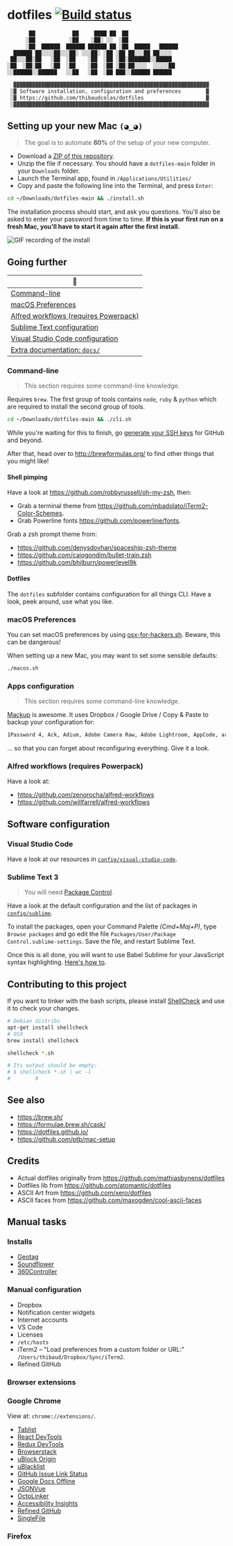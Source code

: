 # dotfiles [![Build status](https://github.com/thibaudcolas/dotfiles/workflows/CI/badge.svg)](https://github.com/thibaudcolas/dotfiles/actions)

```txt
       ██            ██     ████ ██  ██
      ░██           ░██    ░██░ ░░  ░██
      ░██  ██████  ██████ ██████ ██ ░██  █████   ██████
  ██████ ██░░░░██░░░██░ ░░░██░ ░██ ░██ ██░░░██ ██░░░░
 ██░░░██░██   ░██  ░██    ░██  ░██ ░██░███████░░█████
░██  ░██░██   ░██  ░██    ░██  ░██ ░██░██░░░░  ░░░░░██
░░██████░░██████   ░░██   ░██  ░██ ███░░██████ ██████

  ▓▓▓▓▓▓▓▓▓▓▓▓▓▓▓▓▓▓▓▓▓▓▓▓▓▓▓▓▓▓▓▓▓▓▓▓▓▓▓▓▓▓▓▓▓▓▓▓▓▓▓▓▓▓▓▓▓▓▓▓▓▓▓
 ░▓ Software installation, configuration and preferences        ▓
 ░▓ https://github.com/thibaudcolas/dotfiles                    ▓
 ░▓▓▓▓▓▓▓▓▓▓▓▓▓▓▓▓▓▓▓▓▓▓▓▓▓▓▓▓▓▓▓▓▓▓▓▓▓▓▓▓▓▓▓▓▓▓▓▓▓▓▓▓▓▓▓▓▓▓▓▓▓▓▓
```

## Setting up your new Mac `(◕‿◕)`

> The goal is to automate **80%** of the setup of your new computer.

- Download a [ZIP of this repository](https://github.com/thibaudcolas/dotfiles/archive/main.zip).
- Unzip the file if necessary. You should have a `dotfiles-main` folder in your `Downloads` folder.
- Launch the Terminal app, found in `/Applications/Utilities/`
- Copy and paste the following line into the Terminal, and press `Enter`:

```bash
cd ~/Downloads/dotfiles-main && ./install.sh
```

The installation process should start, and ask you questions. You'll also be asked to enter your password from time to time. **If this is your first run on a fresh Mac, you'll have to start it again after the first install.**

![GIF recording of the install](docs/install-recording.gif)

## Going further

| :book:                                                                        |
| ----------------------------------------------------------------------------- |
| [Command-line](#command-line)                                                 |
| [macOS Preferences](#macos-preferences)                                       |
| [Alfred workflows (requires Powerpack)](#alfred-workflows-requires-powerpack) |
| [Sublime Text configuration](#sublime-text-3)                                 |
| [Visual Studio Code configuration](/config/visual-studio-code/)               |
| [Extra documentation: `docs/`](docs/)                                         |

### Command-line

> This section requires some command-line knowledge.

Requires `brew`. The first group of tools contains `node`, `ruby` & `python` which are required to install the second group of tools.

```bash
cd ~/Downloads/dotfiles-main && ./cli.sh
```

While you're waiting for this to finish, go [generate your SSH keys](https://help.github.com/articles/generating-ssh-keys/) for GitHub and beyond.

After that, head over to http://brewformulas.org/ to find other things that you might like!

#### Shell pimping

Have a look at https://github.com/robbyrussell/oh-my-zsh, then:

- Grab a terminal theme from https://github.com/mbadolato/iTerm2-Color-Schemes.
- Grab Powerline fonts https://github.com/powerline/fonts.

Grab a zsh prompt theme from:

- https://github.com/denysdovhan/spaceship-zsh-theme
- https://github.com/caiogondim/bullet-train.zsh
- https://github.com/bhilburn/powerlevel9k

#### Dotfiles

The `dotfiles` subfolder contains configuration for all things CLI. Have a look, peek around, use what you like.

### macOS Preferences

You can set macOS preferences by using [osx-for-hackers.sh](https://gist.github.com/brandonb927/3195465). Beware, this can be dangerous!

When setting up a new Mac, you may want to set some sensible defaults:

```bash
./macos.sh
```

### Apps configuration

> This section requires some command-line knowledge.

[Mackup](https://github.com/lra/mackup) is awesome. It uses Dropbox / Google Drive / Copy & Paste to backup your configuration for:

```txt
1Password 4, Ack, Adium, Adobe Camera Raw, Adobe Lightroom, AppCode, aria2c, Arara, Artistic Style, Arm, asciinema, Aspell, Atom, AusKey, Autokey, Awareness, AWS Command Line Interface, Microsoft Azure CLI, Bartender, Bash it, Bash, BetterSnapTool, BetterTouchTool, BibDesk, Billings Pro Server Admin, Bitchx, Boto, Brackets, Bundler, Byobu, Caffeine, Cartographica, Charles, Chef, Chicken, Clementine, ClipMenu, CloudApp, Coda 2... and more
```

... so that you can forget about reconfiguring everything. Give it a look.

### Alfred workflows (requires Powerpack)

Have a look at:

- https://github.com/zenorocha/alfred-workflows
- https://github.com/willfarrell/alfred-workflows

## Software configuration

### Visual Studio Code

Have a look at our resources in [`config/visual-studio-code`](config/visual-studio-code).

### Sublime Text 3

> You will need [Package Control](https://packagecontrol.io/).

Have a look at the default configuration and the list of packages in [`config/sublime`](config/sublime).

To install the packages, open your Command Palette _(Cmd+Maj+P)_, type `Browse packages` and go edit the file `Packages/User/Package Control.sublime-settings`. Save the file, and restart Sublime Text.

Once this is all done, you will want to use Babel Sublime for your JavaScript syntax highlighting. [Here's how to](https://github.com/babel/babel-sublime#setting-as-the-default-syntax).

## Contributing to this project

If you want to tinker with the bash scripts, please install [ShellCheck](https://github.com/koalaman/shellcheck) and use it to check your changes.

```bash
# Debian distribs
apt-get install shellcheck
# OSX
brew install shellcheck

shellcheck *.sh

# Its output should be empty:
# $ shellcheck *.sh | wc -l
#        0
```

## See also

- https://brew.sh/
- https://formulae.brew.sh/cask/
- https://dotfiles.github.io/
- https://github.com/ptb/mac-setup

## Credits

- Actual dotfiles originally from https://github.com/mathiasbynens/dotfiles
- Dotfiles lib from https://github.com/atomantic/dotfiles
- ASCII Art from https://github.com/xero/dotfiles
- ASCII faces from https://github.com/maxogden/cool-ascii-faces

## Manual tasks

### Installs

- [Geotag](http://geotag.sourceforge.net/)
- [Soundflower](https://github.com/mattingalls/Soundflower)
- [360Controller](https://github.com/360Controller/360Controller)

### Manual configuration

- Dropbox
- Notification center widgets
- Internet accounts
- VS Code
- Licenses
- `/etc/hosts`
- iTerm2 – "Load preferences from a custom folder or URL:" `/Users/thibaud/Dropbox/Sync/iTerm2`.
- Refined GitHub

### Browser extensions

### Google Chrome

View at: `chrome://extensions/`.

- [Tablist](https://chromewebstore.google.com/detail/tablist/eagbohciligljbgpbdbflaloangiodhe)
- [React DevTools](https://chromewebstore.google.com/detail/react-developer-tools/fmkadmapgofadopljbjfkapdkoienihi)
- [Redux DevTools](https://chromewebstore.google.com/detail/redux-devtools/lmhkpmbekcpmknklioeibfkpmmfibljd)
- [Browserstack](https://chromewebstore.google.com/detail/browserstack/nkihdmlheodkdfojglpcjjmioefjahjb)
- [uBlock Origin](https://github.com/gorhill/uBlock)
- [uBlacklist](https://chromewebstore.google.com/detail/ublacklist/pncfbmialoiaghdehhbnbhkkgmjanfhe?hl=en)
- [GitHub Issue Link Status](https://chromewebstore.google.com/detail/github-issue-link-status/nbiddhncecgemgccalnoanpnenalmkic)
- [Google Docs Offline](https://chromewebstore.google.com/detail/google-docs-offline/ghbmnnjooekpmoecnnnilnnbdlolhkhi)
- [JSONVue](https://chromewebstore.google.com/detail/jsonview/chklaanhfefbnpoihckbnefhakgolnmc)
- [OctoLinker](https://chromewebstore.google.com/detail/octolinker/jlmafbaeoofdegohdhinkhilhclaklkp)
- [Accessibility Insights](https://chromewebstore.google.com/detail/accessibility-insights-fo/pbjjkligggfmakdaogkfomddhfmpjeni)
- [Refined GitHub](https://chromewebstore.google.com/detail/refined-github/hlepfoohegkhhmjieoechaddaejaokhf)
- [SingleFile](https://chromewebstore.google.com/detail/singlefile/mpiodijhokgodhhofbcjdecpffjipkle)

### Firefox
